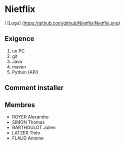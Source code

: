 # Nietflix

! [Logo] (https://github.com/github/Niietflix/Nietflix.png)


## Exigence
1. un PC
2. git
3. Java
4. maven
5. Python (API)

## Comment installer



## Membres

* ROYER Alexandre
* SIMON Thomas
* BARTHOULOT Julien
* LATZER Théo
* FLAUD Antoine
